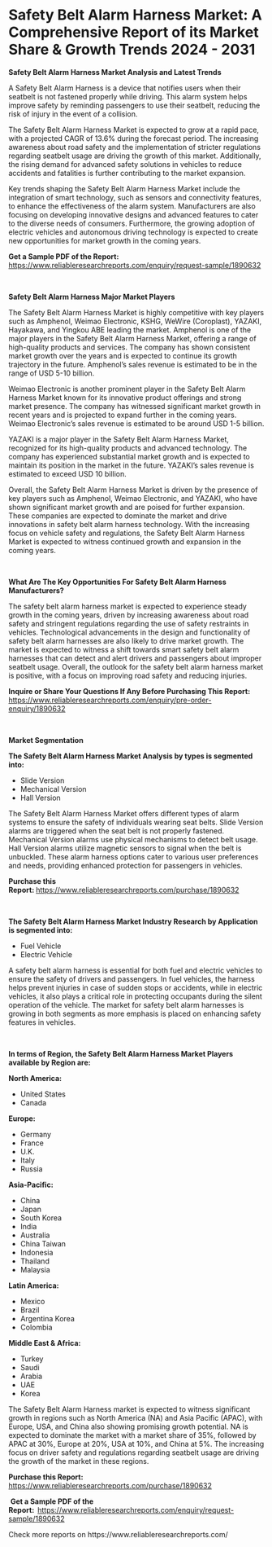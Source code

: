 <p><h1>Safety Belt Alarm Harness Market: A Comprehensive Report of its Market Share & Growth Trends 2024 - 2031</h1></p><p><strong>Safety Belt Alarm Harness Market Analysis and Latest Trends</strong></p>
<p><p>A Safety Belt Alarm Harness is a device that notifies users when their seatbelt is not fastened properly while driving. This alarm system helps improve safety by reminding passengers to use their seatbelt, reducing the risk of injury in the event of a collision.</p><p>The Safety Belt Alarm Harness Market is expected to grow at a rapid pace, with a projected CAGR of 13.6% during the forecast period. The increasing awareness about road safety and the implementation of stricter regulations regarding seatbelt usage are driving the growth of this market. Additionally, the rising demand for advanced safety solutions in vehicles to reduce accidents and fatalities is further contributing to the market expansion.</p><p>Key trends shaping the Safety Belt Alarm Harness Market include the integration of smart technology, such as sensors and connectivity features, to enhance the effectiveness of the alarm system. Manufacturers are also focusing on developing innovative designs and advanced features to cater to the diverse needs of consumers. Furthermore, the growing adoption of electric vehicles and autonomous driving technology is expected to create new opportunities for market growth in the coming years.</p></p>
<p><strong>Get a Sample PDF of the Report:&nbsp;</strong> <a href="https://www.reliableresearchreports.com/enquiry/request-sample/1890632">https://www.reliableresearchreports.com/enquiry/request-sample/1890632</a></p>
<p>&nbsp;</p>
<p><strong>Safety Belt Alarm Harness Major Market Players</strong></p>
<p><p>The Safety Belt Alarm Harness Market is highly competitive with key players such as Amphenol, Weimao Electronic, KSHG, WeWire (Coroplast), YAZAKI, Hayakawa, and Yingkou ABE leading the market. Amphenol is one of the major players in the Safety Belt Alarm Harness Market, offering a range of high-quality products and services. The company has shown consistent market growth over the years and is expected to continue its growth trajectory in the future. Amphenol’s sales revenue is estimated to be in the range of USD 5-10 billion.</p><p>Weimao Electronic is another prominent player in the Safety Belt Alarm Harness Market known for its innovative product offerings and strong market presence. The company has witnessed significant market growth in recent years and is projected to expand further in the coming years. Weimao Electronic’s sales revenue is estimated to be around USD 1-5 billion.</p><p>YAZAKI is a major player in the Safety Belt Alarm Harness Market, recognized for its high-quality products and advanced technology. The company has experienced substantial market growth and is expected to maintain its position in the market in the future. YAZAKI’s sales revenue is estimated to exceed USD 10 billion.</p><p>Overall, the Safety Belt Alarm Harness Market is driven by the presence of key players such as Amphenol, Weimao Electronic, and YAZAKI, who have shown significant market growth and are poised for further expansion. These companies are expected to dominate the market and drive innovations in safety belt alarm harness technology. With the increasing focus on vehicle safety and regulations, the Safety Belt Alarm Harness Market is expected to witness continued growth and expansion in the coming years.</p></p>
<p>&nbsp;</p>
<p><strong>What Are The Key Opportunities For Safety Belt Alarm Harness Manufacturers?</strong></p>
<p><p>The safety belt alarm harness market is expected to experience steady growth in the coming years, driven by increasing awareness about road safety and stringent regulations regarding the use of safety restraints in vehicles. Technological advancements in the design and functionality of safety belt alarm harnesses are also likely to drive market growth. The market is expected to witness a shift towards smart safety belt alarm harnesses that can detect and alert drivers and passengers about improper seatbelt usage. Overall, the outlook for the safety belt alarm harness market is positive, with a focus on improving road safety and reducing injuries.</p></p>
<p><strong>Inquire or Share Your Questions If Any Before Purchasing This Report:</strong> <a href="https://www.reliableresearchreports.com/enquiry/pre-order-enquiry/1890632">https://www.reliableresearchreports.com/enquiry/pre-order-enquiry/1890632</a></p>
<p>&nbsp;</p>
<p><strong>Market Segmentation</strong></p>
<p><strong>The Safety Belt Alarm Harness Market Analysis by types is segmented into:</strong></p>
<p><ul><li>Slide Version</li><li>Mechanical Version</li><li>Hall Version</li></ul></p>
<p><p>The Safety Belt Alarm Harness Market offers different types of alarm systems to ensure the safety of individuals wearing seat belts. Slide Version alarms are triggered when the seat belt is not properly fastened. Mechanical Version alarms use physical mechanisms to detect belt usage. Hall Version alarms utilize magnetic sensors to signal when the belt is unbuckled. These alarm harness options cater to various user preferences and needs, providing enhanced protection for passengers in vehicles.</p></p>
<p><strong>Purchase this Report:&nbsp;</strong><a href="https://www.reliableresearchreports.com/purchase/1890632">https://www.reliableresearchreports.com/purchase/1890632</a></p>
<p>&nbsp;</p>
<p><strong>The Safety Belt Alarm Harness Market Industry Research by Application is segmented into:</strong></p>
<p><ul><li>Fuel Vehicle</li><li>Electric Vehicle</li></ul></p>
<p><p>A safety belt alarm harness is essential for both fuel and electric vehicles to ensure the safety of drivers and passengers. In fuel vehicles, the harness helps prevent injuries in case of sudden stops or accidents, while in electric vehicles, it also plays a critical role in protecting occupants during the silent operation of the vehicle. The market for safety belt alarm harnesses is growing in both segments as more emphasis is placed on enhancing safety features in vehicles.</p></p>
<p>&nbsp;</p>
<p><strong>In terms of Region, the Safety Belt Alarm Harness Market Players available by Region are:</strong></p>
<p>
    <p> <strong> North America: </strong>
        <ul>
            <li>United States</li>
            <li>Canada</li>
        </ul>
        </p> 
    <p> <strong> Europe: </strong>
        <ul>
            <li>Germany</li>
            <li>France</li>
            <li>U.K.</li>
            <li>Italy</li>
            <li>Russia</li>
        </ul>
        </p> 
    <p> <strong> Asia-Pacific: </strong>
        <ul>
            <li>China</li>
            <li>Japan</li>
            <li>South Korea</li>
            <li>India</li>
            <li>Australia</li>
            <li>China Taiwan</li>
            <li>Indonesia</li>
            <li>Thailand</li>
            <li>Malaysia</li>
        </ul>
        </p> 
    <p> <strong> Latin America: </strong>
        <ul>
            <li>Mexico</li>
            <li>Brazil</li>
            <li>Argentina Korea</li>
            <li>Colombia</li>
        </ul>
        </p> 
    <p> <strong> Middle East & Africa: </strong>
        <ul>
            <li>Turkey</li>
            <li>Saudi</li>
            <li>Arabia</li>
            <li>UAE</li>
            <li>Korea</li>
        </ul>
    </p>
    </p>
<p><p>The Safety Belt Alarm Harness market is expected to witness significant growth in regions such as North America (NA) and Asia Pacific (APAC), with Europe, USA, and China also showing promising growth potential. NA is expected to dominate the market with a market share of 35%, followed by APAC at 30%, Europe at 20%, USA at 10%, and China at 5%. The increasing focus on driver safety and regulations regarding seatbelt usage are driving the growth of the market in these regions.</p></p>
<p><strong>Purchase this Report: </strong><a href="https://www.reliableresearchreports.com/purchase/1890632">https://www.reliableresearchreports.com/purchase/1890632</a></p>
<p>&nbsp;<strong>Get a Sample PDF of the Report:&nbsp;&nbsp;</strong><a href="https://www.reliableresearchreports.com/enquiry/request-sample/1890632">https://www.reliableresearchreports.com/enquiry/request-sample/1890632</a></p>
<p><strong></strong></p>
<p>Check more reports on https://www.reliableresearchreports.com/</p>